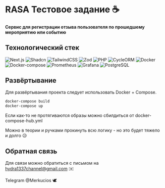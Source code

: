 
# RASA Тестовое задание ☕


#### Сервис для регистрации отзыва пользователя по прошедшему мероприятию или событию

## Технологический стек

![Next.js](https://img.shields.io/badge/Next.js-black?style=for-the-badge&logo=next.js)
![Shadcn](https://img.shields.io/badge/Shadcn-blue?style=for-the-badge)
![TailwindCSS](https://img.shields.io/badge/TailwindCSS-06B6D4?style=for-the-badge&logo=tailwind-css&logoColor=white)
![Zod](https://img.shields.io/badge/Zod-000000?style=for-the-badge)
![PHP](https://img.shields.io/badge/PHP-777BB4?style=for-the-badge&logo=php&logoColor=white)
![CycleORM](https://img.shields.io/badge/CycleORM-blue?style=for-the-badge)
![Docker](https://img.shields.io/badge/Docker-2496ED?style=for-the-badge&logo=docker&logoColor=white)
![Docker-compose](https://img.shields.io/badge/Docker--compose-2496ED?style=for-the-badge&logo=docker&logoColor=white)
![Prometheus](https://img.shields.io/badge/Prometheus-E6522C?style=for-the-badge&logo=prometheus&logoColor=white)
![Grafana](https://img.shields.io/badge/Grafana-F46800?style=for-the-badge&logo=grafana&logoColor=white)
![PostgreSQL](https://img.shields.io/badge/PostgreSQL-316192?style=for-the-badge&logo=postgresql&logoColor=white)


## Развёртывание

Для развёртывания проекта следует использовать Docker + Compose. 
```bash
docker-compose build
docker-compose up
```
Если как-то не протягиваются образы можно сбилдиться от docker-compose-hub.yml

Можно в теории и ручками прокинуть всю логику - но это будет тяжело и долго 😥

## Обратная связь

Для связи можно обратиться с письмом на hydra1337channel@gmail.com ✉️ 

Telegram @Merkucios 🕊️

